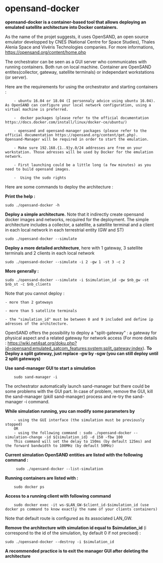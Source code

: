 # opensand-docker

**opensand-docker is a container-based tool that allows deploying an emulated satellite architecture into Docker containers.**

As the name of the projet suggests, it uses OpenSAND, an open source emulator developped by CNES (National Centre for Space Studies), Thales Alenia Space and Vivéris Technologies companies. For more informations, https://opensand.org/content/home.php

The orchestrator can be seen as a GUI server who communicates with running containers. Both run on local machine. Container are OpenSAND entites(collector, gateway, satellite terminals) or independant workstations (or server).

Here are the requirements for using the orchestrator and starting containers :

        - ubuntu 16.04 or 18.04 (I personnaly advice using ubuntu 16.04). As OpenSAND can configure your local network configuration, using a virtual machine is preferred.
        
        -  docker packages (please refer to the official documentation https://docs.docker.com/install/linux/docker-ce/ubuntu/)
        
        - opensand and opensand-manager packages (please refer to the official documentation https://opensand.org/content/get.php). Opensand-Manager will be required in order to start the emulation.
        
        - Make sure 192.168.{1..9}y.0/24 addresses are free on your workstation. Those adresses will be used by Docker for the emulation network.
        
        - First launching could be a little long (a few minutes) as you need to build opensand images.
        
        -  Using the sudo rights
        
Here are some commands to deploy the architecture :

**Print the help :**

    sudo ./opensand-docker -h 
  
 **Deploy a simple architecture.** Note that it indirectly create opensand docker images and networks, recquired for the deployment.
 The simple architecture includes a collector, a satellite, a satellite terminal and a client in each local network in each terrestrial entity (GW and ST)
  
    sudo ./opensand-docker --simulate
  
**Deploy a more detailed architecture**, here with 1 gateway, 3 satellite terminals and 2 clients in each local network
  
    sudo ./opensand-docker --simulate -i 2 -gw 1 -st 3 -c 2 
  
**More generally :**

    sudo ./opensand-docker --simulate -i $simulation_id -gw $nb_gw -st $nb_st -c $nb_clients
    
  Note that you cannot deploy :
  
    - more than 2 gateways
  
    - more than 5 satellite terminals
    
    - the "simulation_id" must be between 0 and 9 included and define ip adresses of the architecture.  
    
OpenSAND offers the possibility to deploy a "split-gateway" : a gateway for physical aspect and a related gateway for network access (For more details : https://wiki.net4sat.org/doku.php?id=opensand:emulated_satcom_features:system:split_gateway:index). **To Deploy a split gateway, just replace -gw by -sgw (you can still deploy until 2 split gateways)**

**Use sand-manager GUI to start a simulation**

        sudo sand-manager -i
        
 The orchestrator automatically launch sand-manager but there could be some problems with the GUI part. In case of problem, remove the GUI, kill the sand-manager (pkill sand-manager) process and re-try the sand-manager -i command.

**While simulation running, you can modify some parameters by**
        
        - using the GUI interface (the simulation must be previously stopped)
        OR
        - using the following command : sudo ./opensand-docker --simulation-change -id ${simulation_id} -d 150 -fbw 100
        This command will set the delay to 150ms (by default 125ms) and the forward bandwidth to 100MHz (by default 50MHz)
        
**Current simulation OpenSAND entities are listed with the following command :**
         
         sudo ./opensand-docker --list-simulation

**Running containers are listed with :**

        sudo docker ps 
        
**Access to a running client with following command**
 
        sudo docker exec -it ws-$LAN_GW-$client_id-$simulation_id (use docker ps command to know exactly the name of your clients containers)
        
Note that default route is configured as its associated LAN_GW.


  **Remove the architecture with simulation id equal to $simulation_id** (i correspond to the id of the simulation, by default 0 if not precised) : 
 
    sudo ./opensand-docker --destroy -i $simulation_id
    
 **A recommended practice is to exit the manager GUI after deleting the architecture**
    
   
  
